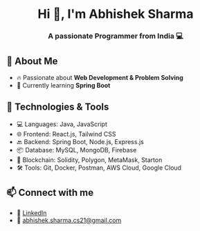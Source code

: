 <!-- ![logo](https://user-images.githubusercontent.com/100137322/213284554-fe8e5fd1-1bb2-458c-8b03-004a4c43ccd4.png) -->
<!-- <div class="image" align="center" >
<img src="https://github.com/abhishek939089/abhishek939089/blob/main/github-header-image.png">
</div> -->
<h1 align="center">Hi 👋, I'm Abhishek Sharma</h1>
<h3 align="center">A passionate Programmer from India  💻</h3>


## 🚀 About Me
- 🔥 Passionate about **Web Development & Problem Solving**
- 🌱 Currently learning **Spring Boot**

## 🔧 Technologies & Tools
- 💻 Languages: Java, JavaScript
- 🌐 Frontend: React.js, Tailwind CSS
- 🔙 Backend: Spring Boot, Node.js, Express.js
- 📦 Database: MySQL, MongoDB, Firebase
- 🔗 Blockchain: Solidity, Polygon, MetaMask, Starton
- 🛠 Tools: Git, Docker, Postman, AWS Cloud, Google Cloud


## 📫 Connect with me
- 🔗 [LinkedIn]((https://www.linkedin.com/in/sharma--abhishek/))
- 📧 abhishek.sharma.cs21@gmail.com

